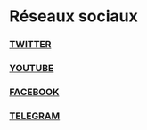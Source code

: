 # Réseaux sociaux

### [TWITTER](https://twitter.com/Burokcoin?t=F1hHjjCCC6VZQUsgi5-9zQ\&s=35)

### [YOUTUBE](https://www.youtube.com/@CRYPTOBUROK)

### [FACEBOOK](https://m.facebook.com/people/BUROK-COIN/100093130840175/)

### [TELEGRAM](https://t.me/+6w62UK\_5Kxs0ZDk0)
